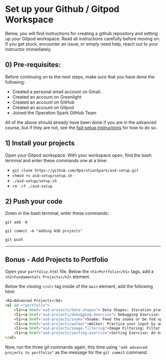 # Set up your Github / Gitpod Workspace

Below, you will find instructions for creating a github repository and setting up your Gitpod workspace. Read all instructions carefully before moving on. If you get stuck, encounter an issue, or simply need help, reach out to your instructor immediately.

## 0) Pre-requisites:

Before continuing on to the next steps, make sure that you have done the following:

- Created a personal email account on Gmail.
- Created an account on Greenlight
- Created an account on GitHub
- Created an account on Gitpod
- Joined the Operation Spark GitHub Team

All of the above should already have been done if you are in the advanced course, but if they are not, see the <a href="https://github.com/OperationSpark/fsd-setup">fsd-setup instructions</a> for how to do so.

## 1) Install your projects

Open your Gitpod workspace. With your workspace open, find the bash terminal and enter these commands one at a time:

- `git clone https://github.com/OperationSpark/asd-setup.git`
- `chmod +x asd-setup/setup.sh`
- `./asd-setup/setup.sh`
- `rm -rf ./asd-setup`

## 2) Push your code

Down in the bash terminal, enter these commands:

`git add -A`

`git commit -m "adding ASD projects"`

`git push`

---

## Bonus - Add Projects to Portfolio

Open your `portfolio.html` file. Below the `<h1>Portfolio</h1>` tags, add a `<h2>Fundamentals Projects</h2>` element.

Below the closing `</ul>` tag inside of the `main` element, add the following html:

```HTML
<h2>Advanced Projects</h2>
<ul id ="portfolio">
    <li><a href="asd-projects/data-shapes"> Data Shapes: Iteration practice with patterns</a></li>
    <li><a href="asd-projects/debugging-exercise"> Debugging Exercise: A debugging exercise</a></li>
    <li><a href="asd-projects/snake">Snake: Feed the snake or be fed upon</a></li>
    <li><a href="asd-projects/walker">Walker: Practice user input by animating walking boxes</a></li>
    <li><a href="asd-projects/image-filtering">Image Filtering: Filter images using loops</a></li>
    <li><a href="asd-projects/sorting-exercise">Sorting Exercise: An exercise on sorting algorithms</a></li>
</ul>
```

Now, run the three git commands again, this time using `"add advanced projects to portfolio"` as the message for the `git commit` command.
